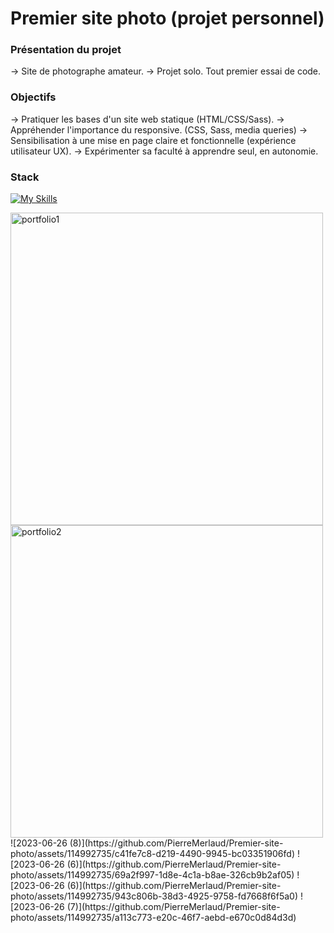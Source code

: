 # Premier site photo (projet personnel)



### Présentation du projet

-> Site de photographe amateur.
-> Projet solo. Tout premier essai de code.

### Objectifs

-> Pratiquer les bases d'un site web statique (HTML/CSS/Sass).
-> Appréhender l'importance du responsive. (CSS, Sass, media queries)
-> Sensibilisation à une mise en page claire et fonctionnelle (expérience utilisateur UX).
-> Expérimenter sa faculté à apprendre seul, en autonomie.

### Stack

[![My Skills](https://skillicons.dev/icons?i=html,sass,github,git,vscode)](https://skillicons.dev)

  <img src="https://github.com/PierreMerlaud/Portfolio/assets/114992735/81253428-b779-4934-ab88-bce6f8a925d1" alt="portfolio1" width="500" style="margin: auto;">
  <img src="https://github.com/PierreMerlaud/Portfolio/assets/114992735/e2fc7567-0411-4db1-a4b1-8b1cd1a3157c" alt="portfolio2" width="500" style="margin: auto;">![2023-06-26 (8)](https://github.com/PierreMerlaud/Premier-site-photo/assets/114992735/c41fe7c8-d219-4490-9945-bc03351906fd)
![2023-06-26 (6)](https://github.com/PierreMerlaud/Premier-site-photo/assets/114992735/69a2f997-1d8e-4c1a-b8ae-326cb9b2af05)
![2023-06-26 (6)](https://github.com/PierreMerlaud/Premier-site-photo/assets/114992735/943c806b-38d3-4925-9758-fd7668f6f5a0)
![2023-06-26 (7)](https://github.com/PierreMerlaud/Premier-site-photo/assets/114992735/a113c773-e20c-46f7-aebd-e670c0d84d3d)
